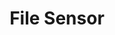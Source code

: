 ---
title: File Sensor
weight: 1
variants: +flyte -serverless -byoc -selfmanaged
layout: py_example
example_file: /external/unionai-examples/v1/flyte-integrations/flyte-connectors/sensor/sensor/file_sensor_example.py
---